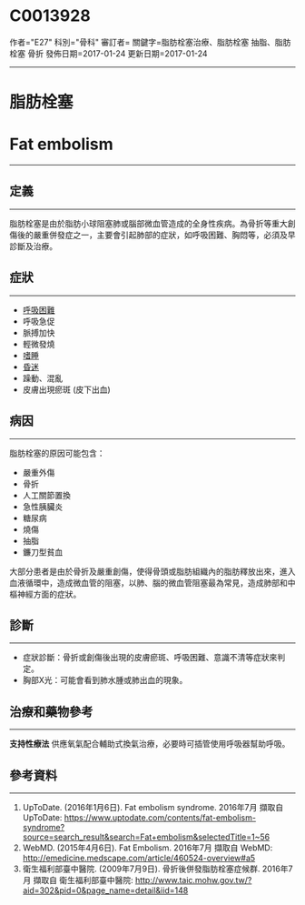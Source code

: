 # C0013928
作者="E27"
科別="骨科"
審訂者=
關鍵字=脂肪栓塞治療、脂肪栓塞 抽脂、脂肪栓塞 骨折
發佈日期=2017-01-24
更新日期=2017-01-24

----------
# 脂肪栓塞
# Fat embolism
----------
## 定義
----------

脂肪栓塞是由於脂肪小球阻塞肺或腦部微血管造成的全身性疾病。為骨折等重大創傷後的嚴重併發症之一，主要會引起肺部的症狀，如呼吸困難、胸悶等，必須及早診斷及治療。

## 症狀
----------
- [呼吸困難](C0013404)
- 呼吸急促
- 脈搏加快
- 輕微發燒
- [嗜睡](C0013144)
- [昏迷](C0009421)
- 躁動、混亂
- 皮膚出現瘀斑 (皮下出血)
## 病因
----------

脂肪栓塞的原因可能包含：

- 嚴重外傷
- 骨折
- 人工關節置換
- 急性胰臟炎
- 糖尿病
- 燒傷
- 抽脂
- 鐮刀型貧血

大部分患者是由於骨折及嚴重創傷，使得骨頭或脂肪組織內的脂肪釋放出來，進入血液循環中，造成微血管的阻塞，以肺、腦的微血管阻塞最為常見，造成肺部和中樞神經方面的症狀。

## 診斷
----------
- 症狀診斷：骨折或創傷後出現的皮膚瘀斑、呼吸困難、意識不清等症狀來判定。
- 胸部X光：可能會看到肺水腫或肺出血的現象。
## 治療和藥物參考
----------

**支持性療法**
供應氧氣配合輔助式換氣治療，必要時可插管使用呼吸器幫助呼吸。

## 參考資料
----------
1. UpToDate. (2016年1月6日). Fat embolism syndrome. 2016年7月 擷取自 UpToDate: https://www.uptodate.com/contents/fat-embolism-syndrome?source=search_result&search=Fat+embolism&selectedTitle=1~56
2. WebMD. (2015年4月6日). Fat Embolism. 2016年7月 擷取自 WebMD: http://emedicine.medscape.com/article/460524-overview#a5
3. 衛生福利部臺中醫院. (2009年7月9日). 骨折後併發脂肪栓塞症候群. 2016年7月 擷取自 衛生福利部臺中醫院: http://www.taic.mohw.gov.tw/?aid=302&pid=0&page_name=detail&iid=148


